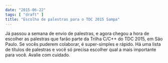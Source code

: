 ```yaml
---
date: "2015-06-22"
tags: [ "draft" ]
title: "Escolha de palestras para o TDC 2015 Sampa"
---
```

Já passou a semana de envio de palestras, e agora chegou a hora de escolher as palestras que farão parte da Trilha C/C++ do TDC 2015, em São Paulo. Se vocês puderem colaborar, é super-simples e rápido. Há uma lista de títulos de palestras e você só precisa escolher qual a mais importante para você. Avalie com cuidado.
